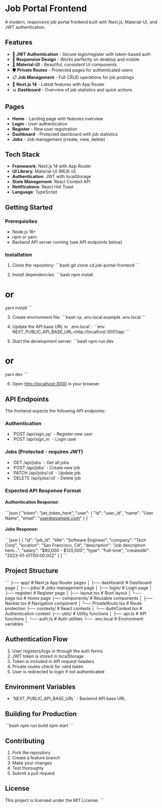 # Job Portal Frontend

A modern, responsive job portal frontend built with Next.js, Material-UI, and JWT authentication.

## Features

- 🔐 **JWT Authentication** - Secure login/register with token-based auth
- 📱 **Responsive Design** - Works perfectly on desktop and mobile
- 🎨 **Material-UI** - Beautiful, consistent UI components
- 🛡️ **Private Routes** - Protected pages for authenticated users
- 📋 **Job Management** - Full CRUD operations for job postings
- 🚀 **Next.js 14** - Latest features with App Router
- 📊 **Dashboard** - Overview of job statistics and quick actions

## Pages

- **Home** - Landing page with features overview
- **Login** - User authentication
- **Register** - New user registration
- **Dashboard** - Protected dashboard with job statistics
- **Jobs** - Job management (create, view, delete)

## Tech Stack

- **Framework**: Next.js 14 with App Router
- **UI Library**: Material-UI (MUI) v5
- **Authentication**: JWT with localStorage
- **State Management**: React Context API
- **Notifications**: React Hot Toast
- **Language**: TypeScript

## Getting Started

### Prerequisites

- Node.js 18+ 
- npm or yarn
- Backend API server running (see API endpoints below)

### Installation

1. Clone the repository:
\`\`\`bash
git clone <repository-url>
cd job-portal-frontend
\`\`\`

2. Install dependencies:
\`\`\`bash
npm install
# or
yarn install
\`\`\`

3. Create environment file:
\`\`\`bash
cp .env.local.example .env.local
\`\`\`

4. Update the API base URL in \`.env.local\`:
\`\`\`env
NEXT_PUBLIC_API_BASE_URL=http://localhost:3001/api
\`\`\`

5. Start the development server:
\`\`\`bash
npm run dev
# or
yarn dev
\`\`\`

6. Open [http://localhost:3000](http://localhost:3000) in your browser.

## API Endpoints

The frontend expects the following API endpoints:

### Authentication
- \`POST /api/sign_up\` - Register new user
- \`POST /api/sign_in\` - Login user

### Jobs (Protected - requires JWT)
- \`GET /api/jobs\` - Get all jobs
- \`POST /api/jobs\` - Create new job
- \`PATCH /api/jobs/:id\` - Update job
- \`DELETE /api/jobs/:id\` - Delete job

### Expected API Response Format

#### Authentication Response:
\`\`\`json
{
  "token": "jwt_token_here",
  "user": {
    "id": "user_id",
    "name": "User Name",
    "email": "user@example.com"
  }
}
\`\`\`

#### Jobs Response:
\`\`\`json
[
  {
    "id": "job_id",
    "title": "Software Engineer",
    "company": "Tech Corp",
    "location": "San Francisco, CA",
    "description": "Job description here...",
    "salary": "$80,000 - $120,000",
    "type": "Full-time",
    "createdAt": "2023-01-01T00:00:00Z"
  }
]
\`\`\`

## Project Structure

\`\`\`
├── app/                    # Next.js App Router pages
│   ├── dashboard/         # Dashboard page
│   ├── jobs/             # Jobs management page
│   ├── login/            # Login page
│   ├── register/         # Register page
│   ├── layout.tsx        # Root layout
│   └── page.tsx          # Home page
├── components/           # Reusable components
│   ├── Navbar.tsx       # Navigation component
│   └── PrivateRoute.tsx # Route protection
├── contexts/            # React contexts
│   └── AuthContext.tsx  # Authentication context
├── utils/              # Utility functions
│   ├── api.ts          # API functions
│   └── auth.ts         # Auth utilities
└── .env.local          # Environment variables
\`\`\`

## Authentication Flow

1. User registers/logs in through the auth forms
2. JWT token is stored in localStorage
3. Token is included in API request headers
4. Private routes check for valid token
5. User is redirected to login if not authenticated

## Environment Variables

- \`NEXT_PUBLIC_API_BASE_URL\` - Backend API base URL

## Building for Production

\`\`\`bash
npm run build
npm start
\`\`\`

## Contributing

1. Fork the repository
2. Create a feature branch
3. Make your changes
4. Test thoroughly
5. Submit a pull request

## License

This project is licensed under the MIT License.
\`\`\`
